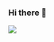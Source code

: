 ### Hi there 👋
<a href="https://coriny-gjkim.tistory.com/" target="_blank"><img src="https://img.shields.io/badge/Tistory-000000?style=뱃지모양&logo=로고&logoColor=black"/></a>

<!--
**rklskhj/rklskhj** is a ✨ _special_ ✨ repository because its `README.md` (this file) appears on your GitHub profile.

Here are some ideas to get you started:

- 🔭 I’m currently working on ...
- 🌱 I’m currently learning ...
- 👯 I’m looking to collaborate on ...
- 🤔 I’m looking for help with ...
- 💬 Ask me about ...
- 📫 How to reach me: ...
- 😄 Pronouns: ...
- ⚡ Fun fact: ...
-->
